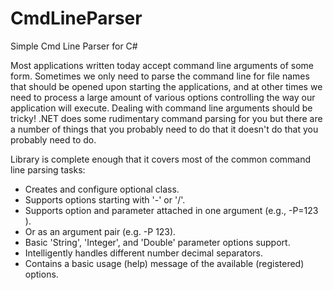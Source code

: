 # CmdLineParser
Simple Cmd Line Parser for C#

Most applications written today accept command line arguments of some form. Sometimes we only need to parse the command line for file names that should be opened upon starting the applications, and at other times we need to process a large amount of various options controlling the way our application will execute. 
Dealing with command line arguments should be tricky!
.NET does some rudimentary command parsing for you but there are a number of things that you probably need to do that it doesn't do that you probably need to do.

Library is complete enough that it covers most of the common command line parsing tasks:
- Creates and configure optional class.
- Supports options starting with '-' or '/'.
- Supports option and parameter attached in one argument (e.g., -P=123 ).
- Or as an argument pair (e.g. -P 123).
- Basic 'String', 'Integer', and 'Double' parameter options support.
- Intelligently handles different number decimal separators.
- Contains a basic usage (help) message of the available (registered) options.
